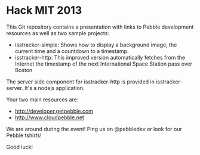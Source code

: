 # Hack MIT 2013

This Git repository contains a presentation with links to Pebble development resources as well as two sample projects:

 - isstracker-simple: Shows how to display a background image, the current time and a countdown to a timestamp.
 - isstracker-http: This improved version automatically fetches from the Internet the timestamp of the next International Space Station pass over Boston

The server side component for isstracker-http is provided in isstracker-server. It's a nodejs application.

Your two main resources are:
 - http://developer.getpebble.com
 - http://www.cloudpebble.net

We are around during the event! Ping us on @pebbledev or look for our Pebble tshirts!

Good luck!
